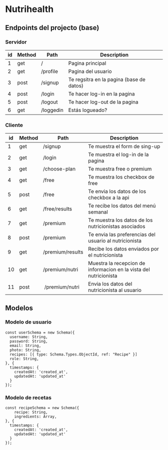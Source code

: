 # Nutrihealth

## Endpoints del projecto (base)

### Servidor
id | Method | Path  | Description
-- | ------ | ------ | ----------
1 | get | / | Pagina principal 
2 | get | /profile | Pagina del usuario 
3 | post | /signup	| Te regsitra en la pagina (base de datos)
4 | post | /login | Te hacer log-in en la pagina
5 | post | /logout | Te hacer log-out de la pagina
6 | get | /loggedin | Estás logueado?


### Cliente
id | Method | Path  | Description
-- | ------ | ------ | ----------
1 | get | /signup	| Te muestra el form de sing-up
2 | get | /login | Te muestra el log-in de la pagina
3 | get | /choose-plan | Te muestra free o premium
4 | get | /free | Te muestra los checkbox de free
5 | post | /free | Te envia los datos de los checkbox a la api
6 | get | /free/results | Te recibe los datos del menú semanal
7 | get | /premium | Te muestra los datos de los nutricionistas asociados
8 | post | /premium | Te envia las preferencias del usuario al nutricionista
9 | get | /premium/results | Recibe los datos enviados por el nutricionista
10 | get | /premium/nutri | Muestra la recepcion de informacion en la vista del nutricionista
11 | post | /premium/nutri | Envia los datos del nutricionista al usuario  



## Modelos

### Modelo de usuario

```
const userSchema = new Schema({
  username: String,
  password: String,
  email: String,
  photo: String,
  recipes: [{ type: Schema.Types.ObjectId, ref: "Recipe" }]
  role: String,
}, {
  timestamps: {
    createdAt: 'created_at',
    updatedAt: 'updated_at'
  }
});
```

### Modelo de recetas

```
const recipeSchema = new Schema({
    recipe: String,
    ingredients: Array,
}, {
  timestamps: {
    createdAt: 'created_at',
    updatedAt: 'updated_at'
  }
});

